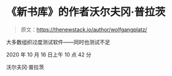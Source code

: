 # 《新书库》的作者沃尔夫冈·普拉茨

> 原文：<https://thenewstack.io/author/wolfgangplatz/>

大多数组织过度测试软件——同时也测试不足

2020 年 10 月 16 日上午 10 点 42 分

沃尔夫冈·普拉茨